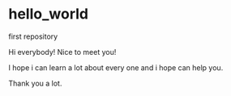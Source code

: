 # hello_world
first repository

Hi everybody!
Nice to meet you!

I hope i can learn a lot about every one and i hope can help you.

Thank you a lot. 
